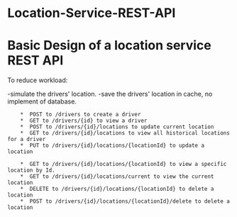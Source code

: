 # Location-Service-REST-API

# Basic Design of a location service REST API

To reduce workload: 

-simulate the drivers' location. 
-save the drivers' location in cache, no implement of database.

        *  POST to /drivers to create a driver 
        *  GET to /drivers/{id} to view a driver 
        *  POST to /drivers/{id}/locations to update current location 
        *  GET to /drivers/{id}/locations to view all historical locations for a driver 
        *  PUT to /drivers/{id}/locations/{locationId} to update a location 
             
        *  GET to /drivers/{id}/locations/{locationId} to view a specific location by Id.
        *  GET to /drivers/{id}/locations/current to view the current location
        *  DELETE to /drivers/{id}/locations/{locationId} to delete a location
        *  POST to /drivers/{id}/locations/{locationId}/delete to delete a location

